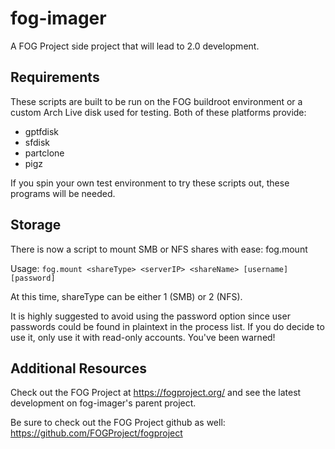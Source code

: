 # fog-imager
A FOG Project side project that will lead to 2.0 development.

## Requirements
These scripts are built to be run on the FOG buildroot environment or a
custom Arch Live disk used for testing. Both of these platforms provide:

* gptfdisk
* sfdisk
* partclone
* pigz

If you spin your own test environment to try these scripts out, these programs
will be needed.

## Storage
There is now a script to mount SMB or NFS shares with ease: fog.mount

Usage: ```fog.mount <shareType> <serverIP> <shareName> [username] [password]```

At this time, shareType can be either 1 (SMB) or 2 (NFS).

It is highly suggested to avoid using the password option since user passwords
could be found in plaintext in the process list. If you do decide to use it,
only use it with read-only accounts. You've been warned!

## Additional Resources
Check out the FOG Project at https://fogproject.org/ and see the latest
development on fog-imager's parent project.

Be sure to check out the FOG Project github as well:
https://github.com/FOGProject/fogproject
